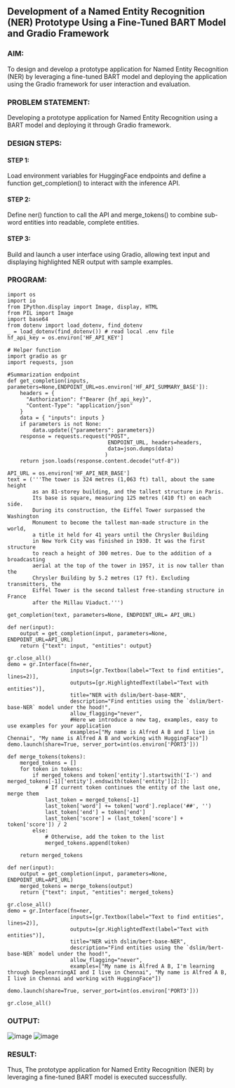 ## Development of a Named Entity Recognition (NER) Prototype Using a Fine-Tuned BART Model and Gradio Framework

### AIM:
To design and develop a prototype application for Named Entity Recognition (NER) by leveraging a fine-tuned BART model and deploying the application using the Gradio framework for user interaction and evaluation.

### PROBLEM STATEMENT:
Developing a prototype application for Named Entity Recognition using a BART model and deploying it through Gradio framework.

### DESIGN STEPS:

#### STEP 1:
Load environment variables for HuggingFace endpoints and define a function get_completion() to interact with the inference API.

#### STEP 2:
Define ner() function to call the API and merge_tokens() to combine sub-word entities into readable, complete entities.
#### STEP 3:
Build and launch a user interface using Gradio, allowing text input and displaying highlighted NER output with sample examples.

### PROGRAM:
```
import os
import io
from IPython.display import Image, display, HTML
from PIL import Image
import base64 
from dotenv import load_dotenv, find_dotenv
_ = load_dotenv(find_dotenv()) # read local .env file
hf_api_key = os.environ['HF_API_KEY']

# Helper function
import gradio as gr
import requests, json

#Summarization endpoint
def get_completion(inputs, parameters=None,ENDPOINT_URL=os.environ['HF_API_SUMMARY_BASE']): 
    headers = {
      "Authorization": f"Bearer {hf_api_key}",
      "Content-Type": "application/json"
    }
    data = { "inputs": inputs }
    if parameters is not None:
        data.update({"parameters": parameters})
    response = requests.request("POST",
                                ENDPOINT_URL, headers=headers,
                                data=json.dumps(data)
                               )
    return json.loads(response.content.decode("utf-8"))

API_URL = os.environ['HF_API_NER_BASE'] 
text = ('''The tower is 324 metres (1,063 ft) tall, about the same height
        as an 81-storey building, and the tallest structure in Paris. 
        Its base is square, measuring 125 metres (410 ft) on each side. 
        During its construction, the Eiffel Tower surpassed the Washington 
        Monument to become the tallest man-made structure in the world,
        a title it held for 41 years until the Chrysler Building
        in New York City was finished in 1930. It was the first structure 
        to reach a height of 300 metres. Due to the addition of a broadcasting 
        aerial at the top of the tower in 1957, it is now taller than the 
        Chrysler Building by 5.2 metres (17 ft). Excluding transmitters, the 
        Eiffel Tower is the second tallest free-standing structure in France 
        after the Millau Viaduct.''')

get_completion(text, parameters=None, ENDPOINT_URL= API_URL)

def ner(input):
    output = get_completion(input, parameters=None, ENDPOINT_URL=API_URL)
    return {"text": input, "entities": output}

gr.close_all()
demo = gr.Interface(fn=ner,
                    inputs=[gr.Textbox(label="Text to find entities", lines=2)],
                    outputs=[gr.HighlightedText(label="Text with entities")],
                    title="NER with dslim/bert-base-NER",
                    description="Find entities using the `dslim/bert-base-NER` model under the hood!",
                    allow_flagging="never",
                    #Here we introduce a new tag, examples, easy to use examples for your application
                    examples=["My name is Alfred A B and I live in Chennai", "My name is Alfred A B and working with HuggingFace"])
demo.launch(share=True, server_port=int(os.environ['PORT3']))

def merge_tokens(tokens):
    merged_tokens = []
    for token in tokens:
        if merged_tokens and token['entity'].startswith('I-') and merged_tokens[-1]['entity'].endswith(token['entity'][2:]):
            # If current token continues the entity of the last one, merge them
            last_token = merged_tokens[-1]
            last_token['word'] += token['word'].replace('##', '')
            last_token['end'] = token['end']
            last_token['score'] = (last_token['score'] + token['score']) / 2
        else:
            # Otherwise, add the token to the list
            merged_tokens.append(token)

    return merged_tokens

def ner(input):
    output = get_completion(input, parameters=None, ENDPOINT_URL=API_URL)
    merged_tokens = merge_tokens(output)
    return {"text": input, "entities": merged_tokens}

gr.close_all()
demo = gr.Interface(fn=ner,
                    inputs=[gr.Textbox(label="Text to find entities", lines=2)],
                    outputs=[gr.HighlightedText(label="Text with entities")],
                    title="NER with dslim/bert-base-NER",
                    description="Find entities using the `dslim/bert-base-NER` model under the hood!",
                    allow_flagging="never",
                    examples=["My name is Alfred A B, I'm learning through DeeplearningAI and I live in Chennai", "My name is Alfred A B, I live in Chennai and working with HuggingFace"])

demo.launch(share=True, server_port=int(os.environ['PORT3']))

gr.close_all()
```

### OUTPUT:
![image](https://github.com/user-attachments/assets/d289a797-847d-4d19-b8dd-1143a47ba53e)
![image](https://github.com/user-attachments/assets/f40c2994-ad05-484e-b82e-20e979464caa)



### RESULT:
Thus, The prototype application for Named Entity Recognition (NER) by leveraging a fine-tuned BART model is executed successfully.
